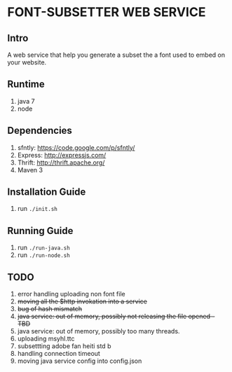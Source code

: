 # FONT-SUBSETTER WEB SERVICE

## Intro

A web service that help you generate a subset the a font used to embed on your website.


## Runtime

1. java 7
2. node


## Dependencies

1. sfntly: https://code.google.com/p/sfntly/
2. Express: http://expressjs.com/
3. Thrift: http://thrift.apache.org/
4. Maven 3


## Installation Guide

1. run `./init.sh`


## Running Guide

1. run `./run-java.sh`
2. run `./run-node.sh`

## TODO

1. error handling uploading non font file
2. <strike>moving all the $http invokation into a service</strike>
3. <strike>bug of hash mismatch</strike>
4. <strike>java service: out of memory, possibly not releasing the file opened - TBD</strike>
5. java service: out of memory, possibly too many threads.
6. uploading msyhl.ttc
7. subsettting adobe fan heiti std b
8. handling connection timeout
9. moving java service config into config.json